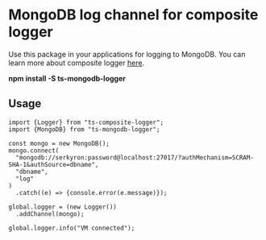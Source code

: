 # MongoDB log channel for composite logger  
Use this package in your applications for logging to MongoDB.
You can learn more about composite logger [here](https://www.npmjs.com/package/ts-composite-logger).  
    
**npm install -S ts-mongodb-logger**  
    
## Usage  
    
    import {Logger} from "ts-composite-logger";
    import {MongoDB} from "ts-mongodb-logger";
      
    const mongo = new MongoDB();
    mongo.connect(
      "mongodb://serkyron:password@localhost:27017/?authMechanism=SCRAM-SHA-1&authSource=dbname",
      "dbname",
      "log"
    )
      .catch((e) => {console.error(e.message)});
  	
    global.logger = (new Logger())
      .addChannel(mongo);
  		
    global.logger.info("VM connected");
